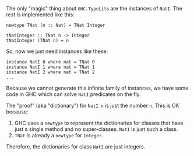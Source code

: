 
The only "magic" thing about `GHC.TypeLits` are the instances of `NatI`.  The rest is implemented like this:


```wiki
newtype TNat (n :: Nat) = TNat Integer

tNatInteger :: TNat n -> Integer
tNatInteger (TNat n) = n
```


So, now we just need instances like these:


```wiki
instance NatI 0 where nat = TNat 0
instance NatI 1 where nat = TNat 1
instance NatI 2 where nat = TNat 2
...
```


Because we cannot generate this infinite family of instances, we have
some code in GHC which can solve `NatI` predicates on the fly.



The "proof" (aka "dictionary") for `NatI n` is just the number `n`.  This is OK because:


1. GHC uses a `newtype` to represent the dictionaries for classes that have just a single method and no super-classes.  `NatI` is just such a class.
1. `TNat` is already a `newtype` for `Integer`.


Therefore, the dictionaries for class `NatI` are just integers.


